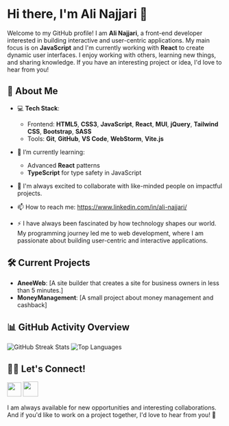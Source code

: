 # Hi there, I'm Ali Najjari 👋

Welcome to my GitHub profile! I am **Ali Najjari**, a front-end developer interested in building interactive and user-centric applications. My main focus is on **JavaScript** and I'm currently working with **React** to create dynamic user interfaces. I enjoy working with others, learning new things, and sharing knowledge. If you have an interesting project or idea, I'd love to hear from you!

## 🚀 About Me

- 💻 **Tech Stack**: 
  - Frontend: **HTML5**, **CSS3**, **JavaScript**, **React**, **MUI**, **jQuery**, **Tailwind CSS**, **Bootstrap**, **SASS**
  - Tools: **Git**, **GitHub**, **VS Code**, **WebStorm**, **Vite.js**
  
- 🌱 I’m currently learning:
  - Advanced **React** patterns
  - **TypeScript** for type safety in JavaScript

- 🤝 I'm always excited to collaborate with like-minded people on impactful projects.

- 📫 How to reach me: https://www.linkedin.com/in/ali-najjari/

- ⚡ I have always been fascinated by how technology shapes our world. My programming journey led me to web development, where I am passionate about building user-centric and interactive applications.

## 🛠️ Current Projects

- **AneeWeb**: [A site builder that creates a site for business owners in less than 5 minutes.]
- **MoneyManagement**: [A small project about money management and cashback]

## 📊 GitHub Activity Overview

![GitHub Streak Stats](https://github-readme-streak-stats.herokuapp.com/?user=alinajjari&theme=radical&border_radius=12&hide_border=true)
![Top Languages](https://github-readme-stats.vercel.app/api/top-langs/?username=alinajjari&layout=compact&theme=radical&border_radius=12&hide_border=true)

## 🧑‍💻 Let's Connect!

[<img src="https://cdn-icons-png.freepik.com/512/2190/2190367.png?ga=GA1.1.815655210.1722025278" width="33">](https://www.linkedin.com/in/ali-najjari/)
[<img src="https://cdn-icons-png.freepik.com/512/2504/2504918.png?ga=GA1.1.815655210.1722025278" width="35">](https://www.linkedin.com/in/ali-najjari/)

I am always available for new opportunities and interesting collaborations. And if you'd like to work on a project together, I'd love to hear from you! 🚀
